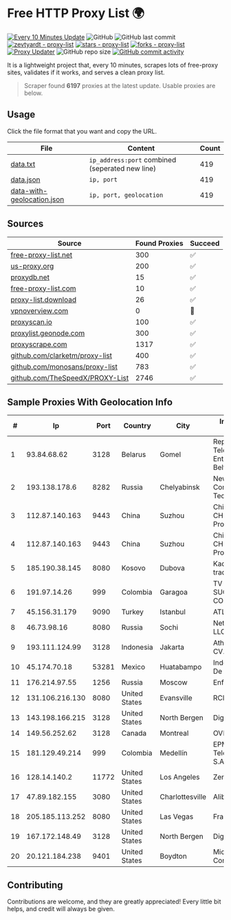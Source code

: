 
# Free HTTP Proxy List 🌍

[![Every 10 Minutes Update](https://github.com/mertguvencli/http-proxy-list/actions/workflows/main.yml/badge.svg?branch=main)](https://github.com/mertguvencli/http-proxy-list/actions/workflows/main.yml)
![GitHub](https://img.shields.io/github/license/mertguvencli/http-proxy-list)
![GitHub last commit](https://img.shields.io/github/last-commit/mertguvencli/http-proxy-list)
[![zevtyardt - proxy-list](https://img.shields.io/static/v1?label=zevtyardt&message=proxy-list&color=blue&logo=github)](https://github.com/zevtyardt/proxy-list "Go to GitHub repo")
[![stars - proxy-list](https://img.shields.io/github/stars/zevtyardt/proxy-list?style=social)](https://github.com/zevtyardt/proxy-list)
[![forks - proxy-list](https://img.shields.io/github/forks/zevtyardt/proxy-list?style=social)](https://github.com/zevtyardt/proxy-list)
[![Proxy Updater](https://github.com/zevtyardt/proxy-list/workflows/Proxy%20Updater/badge.svg)](https://github.com/zevtyardt/proxy-list/actions?query=workflow:"Proxy+Updater")
![GitHub repo size](https://img.shields.io/github/repo-size/zevtyardt/proxy-list)
[![GitHub commit activity](https://img.shields.io/github/commit-activity/m/zevtyardt/proxy-list?logo=commits)](https://github.com/zevtyardt/proxy-list/commits/main)

It is a lightweight project that, every 10 minutes, scrapes lots of free-proxy sites, validates if it works, and serves a clean proxy list.

> Scraper found **6197** proxies at the latest update. Usable proxies are below.

## Usage

Click the file format that you want and copy the URL.

|File|Content|Count|
|----|-------|-----|
|[data.txt](https://raw.githubusercontent.com/mertguvencli/http-proxy-list/main/proxy-list/data.txt)|`ip_address:port` combined (seperated new line)|419|
|[data.json](https://raw.githubusercontent.com/mertguvencli/http-proxy-list/main/proxy-list/data.json)|`ip, port`|419|
|[data-with-geolocation.json](https://raw.githubusercontent.com/mertguvencli/http-proxy-list/main/proxy-list/data-with-geolocation.json)|`ip, port, geolocation`|419|

## Sources

|Source|Found Proxies|Succeed|
|------|-------------|-------|
|[free-proxy-list.net](https://free-proxy-list.net)|300|✅|
|[us-proxy.org](https://www.us-proxy.org)|200|✅|
|[proxydb.net](http://proxydb.net)|15|✅|
|[free-proxy-list.com](https://free-proxy-list.com/?page=&port=&type%5B%5D=http&type%5B%5D=https&up_time=0&search=Search)|10|✅|
|[proxy-list.download](https://www.proxy-list.download/HTTP)|26|✅|
|[vpnoverview.com](https://vpnoverview.com/privacy/anonymous-browsing/free-proxy-servers)|0|🚫|
|[proxyscan.io](https://www.proxyscan.io)|100|✅|
|[proxylist.geonode.com](https://proxylist.geonode.com/api/proxy-list?limit=300&page=1&sort_by=lastChecked&sort_type=desc&protocols=http,https)|300|✅|
|[proxyscrape.com](https://api.proxyscrape.com/v2/?request=displayproxies&protocol=http&timeout=10000&country=all&ssl=all&anonymity=all)|1317|✅|
|[github.com/clarketm/proxy-list](https://raw.githubusercontent.com/clarketm/proxy-list/master/proxy-list-raw.txt)|400|✅|
|[github.com/monosans/proxy-list](https://raw.githubusercontent.com/monosans/proxy-list/main/proxies/http.txt)|783|✅|
|[github.com/TheSpeedX/PROXY-List](https://raw.githubusercontent.com/TheSpeedX/PROXY-List/master/http.txt)|2746|✅|


## Sample Proxies With Geolocation Info

|#|Ip|Port|Country|City|Internet Service Provider|
|-|--|----|-------|----|-------------------------|
|1|93.84.68.62|3128|Belarus|Gomel|Republican Unitary Telecommunication Enterprise Beltelecom|
|2|193.138.178.6|8282|Russia|Chelyabinsk|New Communication Technologies|
|3|112.87.140.163|9443|China|Suzhou|China Unicom CHINA169 Jiangsu Province Network|
|4|112.87.140.163|9443|China|Suzhou|China Unicom CHINA169 Jiangsu Province Network|
|5|185.190.38.145|8080|Kosovo|Dubova|Kadri Haxhiaj trading as "B.I."|
|6|191.97.14.26|999|Colombia|Garagoa|TV AZTECA SUCURSAL COLOMBIA|
|7|45.156.31.179|9090|Turkey|Istanbul|ATLANTIS|
|8|46.73.98.16|8080|Russia|Sochi|Net By Net Holding LLC|
|9|193.111.124.99|3128|Indonesia|Jakarta|Atha Media Prima CV.|
|10|45.174.70.18|53281|Mexico|Huatabampo|Index Datacom S.a. De C.V.|
|11|176.214.97.55|1256|Russia|Moscow|Enforta-MSK|
|12|131.106.216.130|8080|United States|Evansville|RCN|
|13|143.198.166.215|3128|United States|North Bergen|DigitalOcean, LLC|
|14|149.56.252.62|3128|Canada|Montreal|OVH Hosting|
|15|181.129.49.214|999|Colombia|Medellín|EPM Telecomunicaciones S.A. E.S.P.|
|16|128.14.140.2|11772|United States|Los Angeles|Zenlayer Inc|
|17|47.89.182.155|3080|United States|Charlottesville|Alibaba.com LLC|
|18|205.185.113.252|8080|United States|Las Vegas|FranTech Solutions|
|19|167.172.148.49|3128|United States|North Bergen|DigitalOcean, LLC|
|20|20.121.184.238|9401|United States|Boydton|Microsoft Corporation|



## Contributing

Contributions are welcome, and they are greatly appreciated! Every
little bit helps, and credit will always be given.

